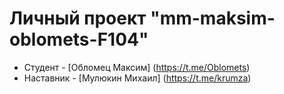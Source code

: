 # Личный проект "mm-maksim-oblomets-F104"
* Студент - [Обломец Максим] (https://t.me/Oblomets)
* Наставник - [Мулюкин Михаил] (https://t.me/krumza)